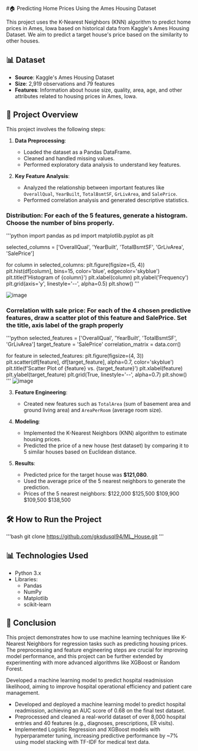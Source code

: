 #🏠 Predicting Home Prices Using the Ames Housing Dataset

This project uses the K-Nearest Neighbors (KNN) algorithm to predict home prices in Ames, Iowa based on historical data from Kaggle's Ames Housing Dataset. We aim to predict a target house's price based on the similarity to other houses.

## 📊 Dataset
- **Source**: Kaggle's Ames Housing Dataset
- **Size**: 2,919 observations and 79 features
- **Features**: Information about house size, quality, area, age, and other attributes related to housing prices in Ames, Iowa.

## 🔄 Project Overview
This project involves the following steps:
1. **Data Preprocessing**:
   - Loaded the dataset as a Pandas DataFrame.
   - Cleaned and handled missing values.
   - Performed exploratory data analysis to understand key features.
   
2. **Key Feature Analysis**:
   - Analyzed the relationship between important features like `OverallQual`, `YearBuilt`, `TotalBsmtSF`, `GrLivArea`, and `SalePrice`.
   - Performed correlation analysis and generated descriptive statistics.

### Distribution: For each of the 5 features, generate a histogram. Choose the number of bins properly.
'''python
import pandas as pd
import matplotlib.pyplot as plt

selected_columns = ['OverallQual', 'YearBuilt', 'TotalBsmtSF', 'GrLivArea', 'SalePrice']

for column in selected_columns:
    plt.figure(figsize=(5, 4))
    plt.hist(df[column], bins=15, color='blue', edgecolor='skyblue')
    plt.title(f'Histogram of {column}')
    plt.xlabel(column)
    plt.ylabel('Frequency')
    plt.grid(axis='y', linestyle='--', alpha=0.5)
    plt.show()
'''

![image](https://github.com/user-attachments/assets/2c159314-7535-4106-8d40-19c8fb99a87b)

### Correlation with sale price: For each of the 4 chosen predictive features, draw a scatter plot of this feature and SalePrice. Set the title, axis label of the graph properly
'''python
selected_features = ['OverallQual', 'YearBuilt', 'TotalBsmtSF', 'GrLivArea']
target_feature = 'SalePrice'
correlation_matrix = data.corr()

for feature in selected_features:
    plt.figure(figsize=(4, 3))
    plt.scatter(df[feature], df[target_feature], alpha=0.7, color='skyblue')
    plt.title(f'Scatter Plot of {feature} vs. {target_feature}')
    plt.xlabel(feature)
    plt.ylabel(target_feature)
    plt.grid(True, linestyle='--', alpha=0.7)
    plt.show()
'''
![image](https://github.com/user-attachments/assets/3627bacd-0e71-4415-aed8-212db615a23b)



3. **Feature Engineering**:
   - Created new features such as `TotalArea` (sum of basement area and ground living area) and `AreaPerRoom` (average room size).
   
4. **Modeling**:
   - Implemented the K-Nearest Neighbors (KNN) algorithm to estimate housing prices.
   - Predicted the price of a new house (test dataset) by comparing it to 5 similar houses based on Euclidean distance.
   
5. **Results**:
   - Predicted price for the target house was **$121,080**.
   - Used the average price of the 5 nearest neighbors to generate the prediction.
   - Prices of the 5 nearest neighbors:
$122,000
$125,500
$109,900
$109,500
$138,500

## 🛠️ How to Run the Project

'''bash
git clone https://github.com/gksdusql94/ML_House.git
'''

## 📊 Technologies Used
- Python 3.x
- Libraries:
  - Pandas
  - NumPy
  - Matplotlib
  - scikit-learn

## 🎯 Conclusion
This project demonstrates how to use machine learning techniques like K-Nearest Neighbors for regression tasks such as predicting housing prices. The preprocessing and feature engineering steps are crucial for improving model performance, and this project can be further extended by experimenting with more advanced algorithms like XGBoost or Random Forest.

Developed a machine learning model to predict hospital readmission likelihood, aiming to improve hospital operational efficiency and patient care management.
-	Developed and deployed a machine learning model to predict hospital readmission, achieving an AUC score of 0.68 on the final test dataset.
-	Preprocessed and cleaned a real-world dataset of over 8,000 hospital entries and 40 features (e.g., diagnoses, prescriptions, ER visits).
-	Implemented Logistic Regression and XGBoost models with hyperparameter tuning, increasing predictive performance by ~7% using model stacking with TF-IDF for medical text data. 

